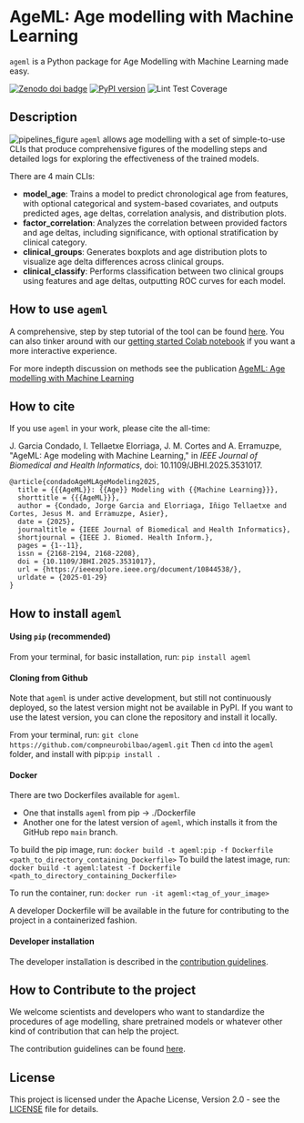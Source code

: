 # AgeML: Age modelling with Machine Learning

`ageml` is a Python package for Age Modelling with Machine Learning made easy.

[![Zenodo doi badge](https://img.shields.io/badge/DOI-10.5281/zenodo.10255549-blue.svg)](https://zenodo.org/doi/10.5281/zenodo.10255549) [![PyPI version](https://badge.fury.io/py/ageml.svg)](https://badge.fury.io/py/ageml) ![Lint Test Coverage](https://github.com/compneurobilbao/AgeModelling/actions/workflows/lint_test_coverage.yml/badge.svg?branch=main)

## Description

![pipelines_figure](./resources/figs/pipeline.png)
`ageml` allows age modelling with a set of simple-to-use CLIs that produce comprehensive figures of the modelling steps and detailed logs for exploring the effectiveness of the trained models.

There are 4 main CLIs:

- __model_age__: Trains a model to predict chronological age from features, with optional categorical and system-based covariates, and outputs predicted ages, age deltas, correlation analysis, and distribution plots.
- __factor_correlation__: Analyzes the correlation between provided factors and age deltas, including significance, with optional stratification by clinical category.
- __clinical_groups__: Generates boxplots and age distribution plots to visualize age delta differences across clinical groups.
- __clinical_classify__: Performs classification between two clinical groups using features and age deltas, outputting ROC curves for each model.

## How to use `ageml`

A comprehensive, step by step tutorial of the tool can be found [here](./docs/TUTORIAL.md).
You can also tinker around with our [getting started Colab notebook](https://colab.research.google.com/drive/1FtHbIghXLswG8IcOgFZBHJ07wKnLuzbG) if you want a more interactive experience.

For more indepth discussion on methods see the publication [AgeML: Age modelling with Machine Learning](https://ieeexplore.ieee.org/abstract/document/10844538)

## How to cite

If you use `ageml` in your work, please cite the all-time:

J. Garcia Condado, I. Tellaetxe Elorriaga, J. M. Cortes and A. Erramuzpe, "AgeML: Age modeling with Machine Learning," in *IEEE Journal of Biomedical and Health Informatics*, doi: 10.1109/JBHI.2025.3531017.

```
@article{condadoAgeMLAgeModeling2025,
  title = {{{AgeML}}: {{Age}} Modeling with {{Machine Learning}}},
  shorttitle = {{{AgeML}}},
  author = {Condado, Jorge Garcia and Elorriaga, Iñigo Tellaetxe and Cortes, Jesus M. and Erramuzpe, Asier},
  date = {2025},
  journaltitle = {IEEE Journal of Biomedical and Health Informatics},
  shortjournal = {IEEE J. Biomed. Health Inform.},
  pages = {1--11},
  issn = {2168-2194, 2168-2208},
  doi = {10.1109/JBHI.2025.3531017},
  url = {https://ieeexplore.ieee.org/document/10844538/},
  urldate = {2025-01-29}
}

```

## How to install `ageml`

#### Using `pip` (recommended)

From your terminal, for basic installation, run: `pip install ageml`

#### Cloning from Github

Note that `ageml` is under active development, but still not continuously deployed, so the latest version might not be available in PyPI. If you want to use the latest version, you can clone the repository and install it locally. 

From your terminal, run: `git clone https://github.com/compneurobilbao/ageml.git` 
Then `cd` into the `ageml` folder, and install with pip:`pip install .`

#### Docker
There are two Dockerfiles available for `ageml`.
- One that installs `ageml` from pip -> ./Dockerfile
- Another one for the latest version of `ageml`, which installs it from the GitHub repo `main` branch.

To build the pip image, run:
`docker build -t ageml:pip -f Dockerfile <path_to_directory_containing_Dockerfile>`
To build the latest image, run:
`docker build -t ageml:latest -f Dockerfile <path_to_directory_containing_Dockerfile>`

To run the container, run:
`docker run -it ageml:<tag_of_your_image>`

A developer Dockerfile will be available in the future for contributing to the project in a containerized fashion.

#### Developer installation

The developer installation is described in the [contribution guidelines](./docs/CONTRIBUTING.md).

## How to Contribute to the project

We welcome scientists and developers who want to standardize the procedures of age modelling, share pretrained models or whatever other kind of contribution that can help the project.

The contribution guidelines can be found [here](./docs/CONTRIBUTING.md).

## License

This project is licensed under the Apache License, Version 2.0 - see the [LICENSE](./LICENSE) file for details.
